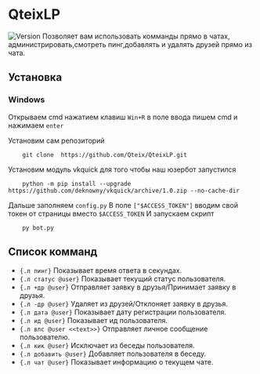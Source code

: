 # QteixLP
![Version](https://img.shields.io/badge/version-1.0-blue)
Позволяет вам использовать комманды прямо в чатах, администрировать,смотреть пинг,добавлять и удалять друзей прямо из чата.
## Установка
### Windows
Открываем cmd нажатием клавиш `Win+R` в поле ввода пишем cmd и нажимаем `enter`

Установим сам репозиторий
```shell script
    git clone  https://github.com/Qteix/QteixLP.git
```
Установим модуль vkquick для того чтобы наш юзербот запустился
```shell script
    python -m pip install --upgrade https://github.com/deknowny/vkquick/archive/1.0.zip --no-cache-dir
```
Дальше заполняем `config.py`
В поле `["$ACCESS_TOKEN"]` вводим свой токен от страницы вместо `$ACCESS_TOKEN`
И запускаем скрипт
```shell script
    py bot.py
```
## Список комманд
- `{.л пинг}` Показывает время ответа в секундах.
- `{.л статус @user}` Показывает текущий статус пользователя.
- `{.л +др @user}` Отправляет заявку в друзья/Принимает заявку в друзья.
- `{.л -др @user}` Удаляет из друзей/Отклоняет заявку в друзья.
- `{.л дата @user}` Показывает дату регистрации пользователя.
- `{.л ид @user}` Показывает ид пользователя.
- `{.л влс @user <<text>>}` Отправляет личное сообщение пользователю.
- `{.л кик @user}` Исключает из беседы пользователя.
- `{.л добавить @user}` Добавляет пользователя в беседу.
- `{.л чат @user}` Показывает информацию о текущем чате.
